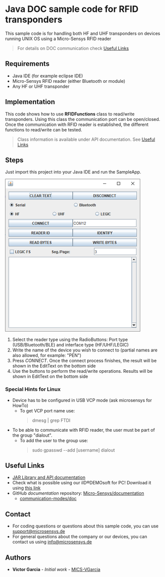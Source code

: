 # Java DOC sample code for RFID transponders
This sample code is for handling both HF and UHF transponders on devices running UNIX OS using a Micro-Sensys RFID reader

> For details on DOC communication check [Useful Links](#Useful-Links) 

## Requirements
* Java IDE (for example eclipse IDE)
* Micro-Sensys RFID reader (either Bluetooth or module)
* Any HF or UHF transponder

## Implementation
This code shows how to use **RFIDFunctions** class to read/write transponders. 
Using this class the communication port can be open/closed. Once the communication with RFID reader is established, the different functions to read/write can be tested.

> Class information is available under API documentation. See [Useful Links](#Useful-Links)

## Steps
Just import this project into your Java IDE and run the SampleApp.

![Screenshot](screenshot/SampleCode_Java.png)

 1. Select the reader type using the RadioButtons: Port type (USB/Bluetooth/BLE) and interface type (HF/UHF/LEGIC)
 2. Write the name of the device you wish to connect to (partial names are also allowed, for example: "PEN")
 3. Press *CONNECT*. Once the connect process finishes, the result will be shown in the EditText on the bottom side
 4. Use the buttons to perform the read/write operations. Results will be shown in EditText on the bottom side

### Special Hints for Linux
* Device has to be configured in USB VCP mode (ask microsensys for HowTo)
	* To get VCP port name use:	
		> dmesg | grep FTDI
* To be able to communicate with RFID reader, the user must be part of the group "dialout".
	* To add the user to the group use:
		> sudo gpasswd --add [username] dialout

## Useful Links

* [JAR Library and API documentation](https://www.microsensys.de/downloads/DevSamples/Libraries/UNIX/microsensysRFID%20-%20jar%20library/)
* Check what is possible using our iID®DEMOsoft for PC! Download it using [this link](https://www.microsensys.de/downloads/CDContent/Install/iID%c2%ae%20DEMOsoft.zip)
* GitHub *documentation* repository: [Micro-Sensys/documentation](https://github.com/Micro-Sensys/documentation)
	* [communication-modes/doc](https://github.com/Micro-Sensys/documentation/tree/master/communication-modes/doc)

## Contact

* For coding questions or questions about this sample code, you can use [support@microsensys.de](mailto:support@microsensys.de)
* For general questions about the company or our devices, you can contact us using [info@microsensys.de](mailto:info@microsensys.de)

## Authors

* **Victor Garcia** - *Initial work* - [MICS-VGarcia](https://github.com/MICS-VGarcia/)
